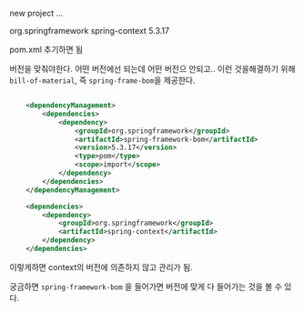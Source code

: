 new project ...

<dependencies>
    <dependency>
        <groupId>org.springframework</groupId>
        <artifactId>spring-context</artifactId>
        <version>5.3.17</version>
    </dependency>
</dependencies>

pom.xml 추기하면 됨

버전을 맞춰야한다. 어떤 버전에선 되는데 어떤 버전으 안되고..
이런 것을해결하기 위해 `bill-of-material`, 즉 `spring-frame-bom`을 제공한다.

```xml

    <dependencyManagement>
        <dependencies>
            <dependency>
                <groupId>org.springframework</groupId>
                <artifactId>spring-framework-bom</artifactId>
                <version>5.3.17</version>
                <type>pom</type>
                <scope>import</scope>
            </dependency>
        </dependencies>
    </dependencyManagement>

    <dependencies>
        <dependency>
            <groupId>org.springframework</groupId>
            <artifactId>spring-context</artifactId>
        </dependency>
    </dependencies>

```

이렇게하면 context의 버전에 의존하지 않고 관리가 됨.

궁금하면 `spring-framework-bom` 을 들어가면 버전에 맞게 다 들어가는 것을 볼 수 있다.